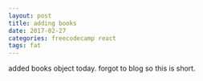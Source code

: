 ```yaml
---
layout: post
title: adding books
date: 2017-02-27
categories: freecodecamp react
tags: fat
---
```


added books object today. forgot to blog so this is short.
